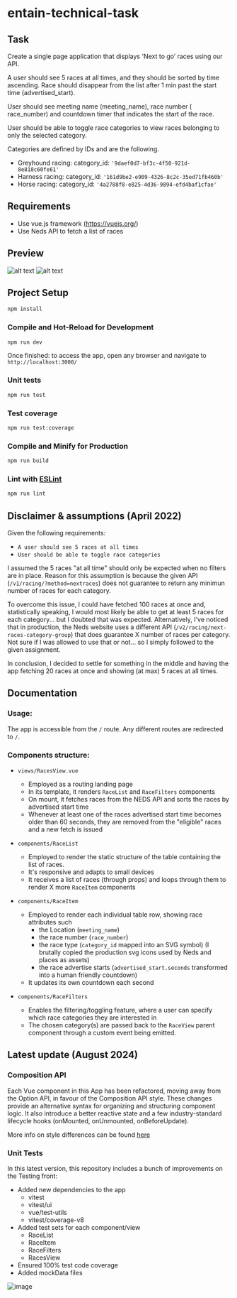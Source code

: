 # entain-technical-task

## Task

Create a single page application that displays 'Next to go’ races using our API.

A user should see 5 races at all times, and they should be sorted by time ascending. Race should disappear from the list after 1 min past the start time (​advertised_start).

User should see meeting name (​meeting_name), race number (​race_number) and countdown timer that indicates the start of the race.

User should be able to toggle race categories to view races belonging to only the selected category.

Categories are defined by IDs and are the following.

- Greyhound racing: ​category_id: `'9daef0d7-bf3c-4f50-921d-8e818c60fe61'`
- Harness racing: ​category_id: `'161d9be2-e909-4326-8c2c-35ed71fb460b'`
- Horse racing: ​category_id: `'4a2788f8-e825-4d36-9894-efd4baf1cfae'`

## Requirements

- Use vue.js framework (​https://vuejs.org/​)
- Use Neds API to fetch a list of races

## Preview

![alt text](https://github.com/ironest/entain-technical-task/blob/screenshots/screenshots/desktop.png?raw=true)
![alt text](https://github.com/ironest/entain-technical-task/blob/screenshots/screenshots/mobile.png?raw=true)

## Project Setup

```sh
npm install
```

### Compile and Hot-Reload for Development

```sh
npm run dev
```

Once finished: to access the app, open any browser and navigate to `http://localhost:3000/`

### Unit tests

```sh
npm run test
```

### Test coverage

```sh
npm run test:coverage
```

### Compile and Minify for Production

```sh
npm run build
```

### Lint with [ESLint](https://eslint.org/)

```sh
npm run lint
```

## Disclaimer & assumptions (April 2022)

Given the following requirements:

- `A user should see 5 races at all times`
- `User should be able to toggle race categories`

I assumed the 5 races "at all time" should only be expected when no filters are in place. Reason for this assumption is because the given API (`/v1/racing/?method=nextraces`) does not guarantee to return any minimun number of races for each category.

To overcome this issue, I could have fetched 100 races at once and, statistically speaking, I would most likely be able to get at least 5 races for each category... but I doubted that was expected. Alternatively, I've noticed that in production, the Neds website uses a different API (`/v2/racing/next-races-category-group`) that does guarantee X number of races per category. Not sure if I was allowed to use that or not... so I simply followed to the given assignment.

In conclusion, I decided to settle for something in the middle and having the app fetching 20 races at once and showing (at max) 5 races at all times.

## Documentation

### Usage:

The app is accessible from the `/` route.
Any different routes are redirected to `/`.

### Components structure:

- `views/RacesView.vue`

  - Employed as a routing landing page
  - In its template, it renders `RaceList` and `RaceFilters` components
  - On mount, it fetches races from the NEDS API and sorts the races by advertised start time
  - Whenever at least one of the races advertised start time becomes older than 60 seconds, they are removed from the "eligible" races and a new fetch is issued

- `components/RaceList`

  - Employed to render the static structure of the table containing the list of races.
  - It's responsive and adapts to small devices
  - It receives a list of races (through props) and loops through them to render X more `RaceItem` components

- `components/RaceItem`

  - Employed to render each individual table row, showing race attributes such
    - the Location (`meeting_name`)
    - the race number (`race_number`)
    - the race type (`category_id` mapped into an SVG symbol) (I brutally copied the production svg icons used by Neds and places as assets)
    - the race advertise starts (`advertised_start.seconds` transformed into a human friendly countdown)
  - It updates its own countdown each second

- `components/RaceFilters`

  - Enables the filtering/toggling feature, where a user can specify which race categories they are interested in
  - The chosen category(s) are passed back to the `RaceView` parent component through a custom event being emitted.

## Latest update (August 2024)

### Composition API

Each Vue component in this App has been refactored, moving away from the Option API, in favour of the Composition API style. These changes provide an alternative syntax for organizing and structuring component logic. It also introduce a better reactive state and a few industry-standard lifecycle hooks (onMounted, onUnmounted, onBeforeUpdate).

More info on style differences can be found [here](https://vuejs.org/guide/introduction.html#api-styles)

### Unit Tests

In this latest version, this repository includes a bunch of improvements on the Testing front:

- Added new dependencies to the app
  - vitest
  - vitest/ui
  - vue/test-utils
  - vitest/coverage-v8
- Added test sets for each component/view
  - RaceList
  - RaceItem
  - RaceFilters
  - RacesView
- Ensured 100% test code coverage
- Added mockData files

![image](https://github.com/user-attachments/assets/83ed5ebf-3783-461b-b73e-3312da347b49)
